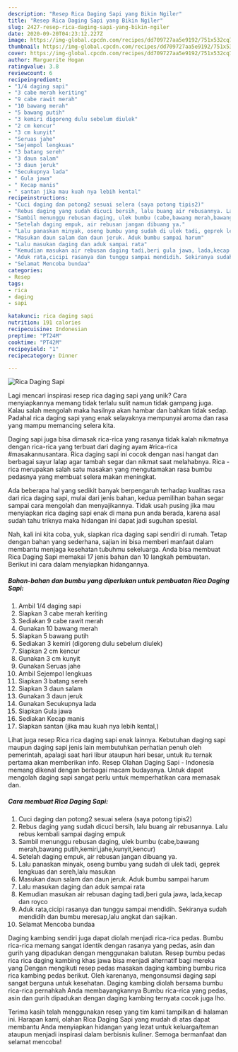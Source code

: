 ```yaml
---
description: "Resep Rica Daging Sapi yang Bikin Ngiler"
title: "Resep Rica Daging Sapi yang Bikin Ngiler"
slug: 2427-resep-rica-daging-sapi-yang-bikin-ngiler
date: 2020-09-20T04:23:12.227Z
image: https://img-global.cpcdn.com/recipes/dd709727aa5e9192/751x532cq70/rica-daging-sapi-foto-resep-utama.jpg
thumbnail: https://img-global.cpcdn.com/recipes/dd709727aa5e9192/751x532cq70/rica-daging-sapi-foto-resep-utama.jpg
cover: https://img-global.cpcdn.com/recipes/dd709727aa5e9192/751x532cq70/rica-daging-sapi-foto-resep-utama.jpg
author: Marguerite Hogan
ratingvalue: 3.8
reviewcount: 6
recipeingredient:
- "1/4 daging sapi"
- "3 cabe merah keriting"
- "9 cabe rawit merah"
- "10 bawang merah"
- "5 bawang putih"
- "3 kemiri digoreng dulu sebelum diulek"
- "2 cm kencur"
- "3 cm kunyit"
- "Seruas jahe"
- "Sejempol lengkuas"
- "3 batang sereh"
- "3 daun salam"
- "3 daun jeruk"
- "Secukupnya lada"
- " Gula jawa"
- " Kecap manis"
- " santan jika mau kuah nya lebih kental"
recipeinstructions:
- "Cuci daging dan potong2 sesuai selera (saya potong tipis2)"
- "Rebus daging yang sudah dicuci bersih, lalu buang air rebusannya. Lalu rebus kembali sampai daging empuk"
- "Sambil menunggu rebusan daging, ulek bumbu (cabe,bawang merah,bawang putih,kemiri,jahe,kunyit,kencur)"
- "Setelah daging empuk, air rebusan jangan dibuang ya."
- "Lalu panaskan minyak, oseng bumbu yang sudah di ulek tadi, geprek lengkuas dan sereh,lalu masukan"
- "Masukan daun salam dan daun jeruk. Aduk bumbu sampai harum"
- "Lalu masukan daging dan aduk sampai rata"
- "Kemudian masukan air rebusan daging tadi,beri gula jawa, lada,kecap dan royco"
- "Aduk rata,cicipi rasanya dan tunggu sampai mendidih. Sekiranya sudah mendidih dan bumbu meresap,lalu angkat dan sajikan."
- "Selamat Mencoba bundaa"
categories:
- Resep
tags:
- rica
- daging
- sapi

katakunci: rica daging sapi 
nutrition: 191 calories
recipecuisine: Indonesian
preptime: "PT24M"
cooktime: "PT42M"
recipeyield: "1"
recipecategory: Dinner

---
```



![Rica Daging Sapi](https://img-global.cpcdn.com/recipes/dd709727aa5e9192/751x532cq70/rica-daging-sapi-foto-resep-utama.jpg)

Lagi mencari inspirasi resep rica daging sapi yang unik? Cara menyiapkannya memang tidak terlalu sulit namun tidak gampang juga. Kalau salah mengolah maka hasilnya akan hambar dan bahkan tidak sedap. Padahal rica daging sapi yang enak selayaknya mempunyai aroma dan rasa yang mampu memancing selera kita.

Daging sapi juga bisa dimasak rica-rica yang rasanya tidak kalah nikmatnya dengan rica-rica yang terbuat dari daging ayam #rica-rica #masakannusantara. Rica daging sapi ini cocok dengan nasi hangat dan berbagai sayur lalap agar tambah segar dan nikmat saat melahabnya. Rica - rica merupakan salah satu masakan yang mengutamakan rasa bumbu pedasnya yang membuat selera makan meningkat.

Ada beberapa hal yang sedikit banyak berpengaruh terhadap kualitas rasa dari rica daging sapi, mulai dari jenis bahan, kedua pemilihan bahan segar sampai cara mengolah dan menyajikannya. Tidak usah pusing jika mau menyiapkan rica daging sapi enak di mana pun anda berada, karena asal sudah tahu triknya maka hidangan ini dapat jadi suguhan spesial.


Nah, kali ini kita coba, yuk, siapkan rica daging sapi sendiri di rumah. Tetap dengan bahan yang sederhana, sajian ini bisa memberi manfaat dalam membantu menjaga kesehatan tubuhmu sekeluarga. Anda bisa membuat Rica Daging Sapi memakai 17 jenis bahan dan 10 langkah pembuatan. Berikut ini cara dalam menyiapkan hidangannya.

<!--inarticleads1-->

##### Bahan-bahan dan bumbu yang diperlukan untuk pembuatan Rica Daging Sapi:

1. Ambil 1/4 daging sapi
1. Siapkan 3 cabe merah keriting
1. Sediakan 9 cabe rawit merah
1. Gunakan 10 bawang merah
1. Siapkan 5 bawang putih
1. Sediakan 3 kemiri (digoreng dulu sebelum diulek)
1. Siapkan 2 cm kencur
1. Gunakan 3 cm kunyit
1. Gunakan Seruas jahe
1. Ambil Sejempol lengkuas
1. Siapkan 3 batang sereh
1. Siapkan 3 daun salam
1. Gunakan 3 daun jeruk
1. Gunakan Secukupnya lada
1. Siapkan  Gula jawa
1. Sediakan  Kecap manis
1. Siapkan  santan (jika mau kuah nya lebih kental,)


Lihat juga resep Rica rica daging sapi enak lainnya. Kebutuhan daging sapi maupun daging sapi jenis lain membutuhkan perhatian penuh oleh pemerintah, apalagi saat hari libur ataupun hari besar, untuk itu ternak pertama akan memberikan info. Resep Olahan Daging Sapi - Indonesia memang dikenal dengan berbagai macam budayanya. Untuk dapat mengolah daging sapi sangat perlu untuk memperhatikan cara memasak dan. 

<!--inarticleads2-->

##### Cara membuat Rica Daging Sapi:

1. Cuci daging dan potong2 sesuai selera (saya potong tipis2)
1. Rebus daging yang sudah dicuci bersih, lalu buang air rebusannya. Lalu rebus kembali sampai daging empuk
1. Sambil menunggu rebusan daging, ulek bumbu (cabe,bawang merah,bawang putih,kemiri,jahe,kunyit,kencur)
1. Setelah daging empuk, air rebusan jangan dibuang ya.
1. Lalu panaskan minyak, oseng bumbu yang sudah di ulek tadi, geprek lengkuas dan sereh,lalu masukan
1. Masukan daun salam dan daun jeruk. Aduk bumbu sampai harum
1. Lalu masukan daging dan aduk sampai rata
1. Kemudian masukan air rebusan daging tadi,beri gula jawa, lada,kecap dan royco
1. Aduk rata,cicipi rasanya dan tunggu sampai mendidih. Sekiranya sudah mendidih dan bumbu meresap,lalu angkat dan sajikan.
1. Selamat Mencoba bundaa


Daging kambing sendiri juga dapat diolah menjadi rica-rica pedas. Bumbu rica-rica memang sangat identik dengan rasanya yang pedas, asin dan gurih yang dipadukan dengan menggunakan balutan. Resep bumbu pedas rica rica daging kambing khas jawa bisa menjadi alternatif bagi mereka yang Dengan mengikuti resep pedas masakan daging kambing bumbu rica rica kambing pedas berikut. Oleh karenanya, mengonsumsi daging sapi sangat berguna untuk kesehatan. Daging kambing diolah bersama bumbu rica-rica pernahkah Anda membayangkannya Bumbu rica-rica yang pedas, asin dan gurih dipadukan dengan daging kambing ternyata cocok juga lho. 

Terima kasih telah menggunakan resep yang tim kami tampilkan di halaman ini. Harapan kami, olahan Rica Daging Sapi yang mudah di atas dapat membantu Anda menyiapkan hidangan yang lezat untuk keluarga/teman ataupun menjadi inspirasi dalam berbisnis kuliner. Semoga bermanfaat dan selamat mencoba!
